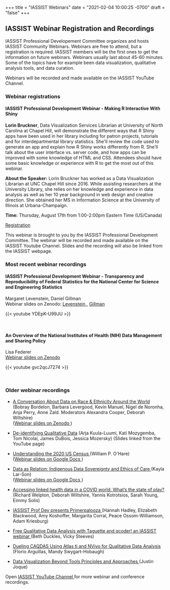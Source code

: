 +++
title = "IASSIST Webinars"
date = "2021-02-04 10:00:25 -0700"
draft = "false"
+++
## IASSIST Webinar Registration and Recordings

IASSIST Professional Developement Committee organizes and hosts IASSIST Community Webinars. Webinars are free to attend, but a registration is required. IASSIST members will be the first ones to get the information on future webinars. Webinars usually last about 45-60 minutes. Some of the topics have for example been data visualization, qualitative analysis tools, and data curation. 

Webinars will be recorded and made available on the IASSIST YouTube Channel.

### Webinar registrations

<!--No registrations open at the moment.-->

#### IASSIST Professional Development Webinar - Making R Interactive With Shiny

**Lorin Bruckner**, Data Visualization Services Librarian at University of North Carolina at Chapel Hill, will demonstrate the different ways that R Shiny apps have been used in her library including for patron projects, tutorials and for interdepartmental library statistics. She'll review the code used to generate an app and explain how R Shiny works differently from R. She'll talk about the user interface vs. server code, and how apps can be improved with some knowledge of HTML and CSS. Attendees should have some basic knowledge or experience with R to get the most out of this webinar.

**About the Speaker:** Lorin Bruckner has worked as a Data Visualization Librarian at UNC Chapel Hill since 2016. While assisting researchers at the University Library, she relies on her knowledge and experience in data analysis as well as her 10 year background in web design and creative direction. She obtained her MS in Information Science at the University of Illinois at Urbana-Champaign.

**Time:** Thursday, August 17th from 1:00-2:00pm Eastern Time (US/Canada)

<a class="btn btn-template-main" href="https://us06web.zoom.us/meeting/register/tZIkcuGtqjoiGte1VJVXIzotAMAD2fkcRIGj" title="" >Registration <i class="fas fa-external-link-alt"></i></a>

This webinar is brought to you by the IASSIST Professional Development Committee. The webinar will be recorded and made available on the IASSIST Youtube Channel. Slides and the recording will also be linked from the IASSIST webpage.

### Most recent webinar recordings

#### IASSIST Professional Development Webinar - Transparency and Reproducibility of Federal Statistics for the National Center for Science and Engineering Statistics

Margaret Levenstein, Daniel Gillman <br /> Webinar slides on Zenodo: [Levenstein <i class="fas fa-external-link-alt"></i>](https://doi.org/10.5281/zenodo.7651298), [Gillman<i class="fas fa-external-link-alt"></i>](https://doi.org/10.5281/zenodo.7651313)

{{< youtube YDEpK-U99JU >}}

<br />

#### An Overview of the National Institutes of Health (NIH) Data Management and Sharing Policy

Lisa Federer <br /> [Webinar slides on Zenodo <i class="fas fa-external-link-alt"></i>](https://doi.org/10.5281/zenodo.7535199)

{{< youtube gvc2qcJ7274 >}}

<br />


### Older webinar recordings

- [A Conversation About Data on Race & Ethnicity Around the World<i class="fas fa-external-link-alt"></i>](https://www.youtube.com/watch?v=7S8Y9dA1rPY) (Bobray Bordelon, Barbara Levergood, Kevin Manuel, Nigel de Noronha, Anja Perry, Anne Zald. Moderators Alexandra Cooper, Deborah Wiltshire)<br />([Webinar slides on Zenodo <i class="fas fa-external-link-alt"></i>](https://doi.org/10.5281/zenodo.7400733))

- [De-identifying Qualitative Data<i class="fas fa-external-link-alt"></i>](https://www.youtube.com/watch?v=MbKw3LR2rVo) (Arja Kuula-Luumi, Kati Mozygemba, Tom Nicolai, James DuBois, Jessica Mozersky) (Slides linked from the YouTube page)

- [Understanding the 2020 US Census <i class="fas fa-external-link-alt"></i>](https://www.youtube.com/watch?v=OR1I4h1Rx3M) (William P. O'Hare)<br />([Webinar slides on Google Docs <i class="fas fa-external-link-alt"></i>](https://docs.google.com/presentation/d/16kDTq8I1HjxplgrT4zM-8JvcQuJST3EZ/edit#slide=id.p1))

- [Data as Relation: Indigenous Data Sovereignty and Ethics of Care <i class="fas fa-external-link-alt"></i>](https://www.youtube.com/watch?v=QGYse9iDPWI) (Kayla Lar-Son)<br />([Webinar slides on Google Docs <i class="fas fa-external-link-alt"></i>](https://t.co/b5wQXGVz9J))

- [Accessing linked health data in a COVID world: What’s the state of play? <i class="fas fa-external-link-alt"></i>](https://www.youtube.com/watch?v=WE-kmduHahc) (Richard Welpton, Deborah Wiltshire, Yannis Kotrotsios, Sarah Young, Eimmy Solis)

- [IASSIST Prof Dev presents Primerpalooza <i class="fas fa-external-link-alt"></i>](https://www.youtube.com/watch?v=nw_Tk62-6mc) (Hannah Hadley, Elizabeth Blackwood, Amy Koshoffer, Margarita Corral, Peace Ossom-Williamson, Adam Kriesburg)

- [Free Qualitative Data Analysis with Taguette and qcoder! an IASSIST webinar <i class="fas fa-external-link-alt"></i>](https://www.youtube.com/watch?v=OIB_xLlM8Fw) (Beth Duckles, Vicky Steeves)

- [Dueling CAQDAS Using Atlas ti and NVivo for Qualitative Data Analysis <i class="fas fa-external-link-alt"></i>](https://www.youtube.com/watch?v=qCAB73zAjwk) (Florio Arguillas, Mandy Swygart-Hobaugh)

- [Data Visualization Beyond Tools Principles and Approaches <i class="fas fa-external-link-alt"></i>](https://www.youtube.com/watch?v=PgHNHdz8F-Y) (Justin Joque)

Open [IASSIST YouTube Channel <i class="fas fa-external-link-alt"></i>](https://www.youtube.com/channel/UC315efmsReDcFbWHpWBmb9g) for more webinar and conference recordings. <br /><br />